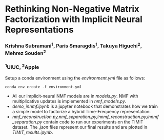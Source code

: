 # Rethinking Non-Negative Matrix Factorization with Implicit Neural Representations 

### Krishna Subramani<sup>1</sup>, Paris Smaragdis<sup>1</sup>, Takuya Higuchi<sup>2</sup>, Mehrez Souden<sup>2</sup>
### <sup>1</sup>UIUC, <sup>2</sup>Apple

Setup a conda environment using the *environment.yml* file as follows:
~~~
conda env create -f environment.yml
~~~

- All our implicit-neural NMF models are in *models.py*. NMF with multiplicative updates is implemented in *nmf_models.py*.
- *demo_innmf.ipynb* is a jupyter notebook that demonstrates how we train a simple model to factorize a hybrid Time-Frequency representation.
- *nmf_reconstruction.py,nmf_separation.py,innmf_reconstruction.py,innmf_separation.py* contain code to run our experiments on the TIMIT dataset. The *.json* files represent our final results and are plotted in *TIMIT_results.ipynb*.
